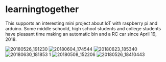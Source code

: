 # learningtogether

This supports an interesting mini project about IoT with raspberry pi and arduino.
Some middle schoold, high school students and college students have pleasant time making an automatic bin and a RC car since April 19, 2018.

![20180526_191230](https://user-images.githubusercontent.com/5047309/50425424-078a8000-08b9-11e9-826b-4186a96bdf63.jpg)
![20180604_174544](https://user-images.githubusercontent.com/5047309/50425425-078a8000-08b9-11e9-9e49-7f2d218d61ed.jpg)
![20180623_185340](https://user-images.githubusercontent.com/5047309/50425426-08231680-08b9-11e9-84ee-e73b13e6f453.jpg)
![20180630_181853 1](https://user-images.githubusercontent.com/5047309/50425427-08231680-08b9-11e9-8662-1ac241c4c4c5.jpg)
![20180508_152206](https://user-images.githubusercontent.com/5047309/50425428-08231680-08b9-11e9-907e-95d606aec897.jpg)
![20180526_18410443](https://user-images.githubusercontent.com/5047309/50513769-18b3d680-0add-11e9-8262-ea60397c6efb.jpg)
